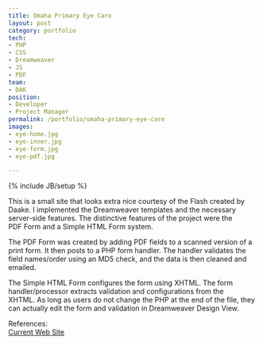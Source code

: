 ```yaml
---
title: Omaha Primary Eye Care
layout: post
category: portfolio
tech:
- PHP
- CSS
- Dreamweaver
- JS
- PDF
team:
- DAK
position:
- Developer
- Project Manager
permalink: /portfolio/omaha-primary-eye-care
images:
- eye-home.jpg
- eye-inner.jpg
- eye-form.jpg
- eye-pdf.jpg

---
```

{% include JB/setup %}
<div id="node-42" class="node node-portfolio node-promoted">
  <div class="content clearfix">
    <div class="field field-name-body field-type-text-with-summary field-label-hidden"><div class="field-items"><div class="field-item even"><p>This is a small site that looks extra nice courtesy of the Flash created by Daake. I implemented the Dreamweaver templates and the necessary server-side features. The distinctive features of the project were the PDF Form and a Simple HTML Form system.</p>
<p>The PDF Form was created by adding PDF fields to a scanned version of a print form. It then posts to a PHP form handler. The handler validates the field names/order using an MD5 check, and the data is then cleaned and emailed.</p>
<p>The Simple HTML Form configures the form using XHTML. The form handler/processor extracts validation and configurations from the XHTML. As long as users do not change the PHP at the end of the file, they can actually edit the form and validation in Dreamweaver Design View.</p>
</div></div></div><div class="field field-name-field-reference field-type-link-field field-label-above"><div class="field-label">References:&nbsp;</div><div class="field-items"><div class="field-item even"><a href="http://www.omahaeyecare.com/" rel="nofollow">Current Web Site</a></div></div></div>  </div>
</div>
